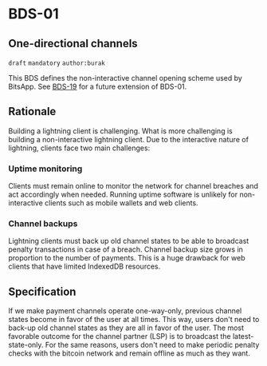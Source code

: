 BDS-01
======

One-directional channels
-------------------------------

`draft` `mandatory` `author:burak`

This BDS defines the non-interactive channel opening scheme used by BitsApp. See [BDS-19](https://github.com/bits-wallet/specs/blob/main/19.md) for a future extension of BDS-01.

## Rationale

Building a lightning client is challenging. What is more challenging is building a non-interactive lightning client. Due to the interactive nature of lightning, clients face two main challenges:

### Uptime monitoring
Clients must remain online to monitor the network for channel breaches and act accordingly when needed. Running uptime software is unlikely for non-interactive clients such as mobile wallets and web clients.

### Channel backups
Lightning clients must back up old channel states to be able to broadcast penalty transactions in case of a breach. Channel backup size grows in proportion to the number of payments. This is a huge drawback for web clients that have limited IndexedDB resources.

## Specification
If we make payment channels operate one-way-only, previous channel states become in favor of the user at all times. This way, users don't need to back-up old channel states as they are all in favor of the user. The most favorable outcome for the channel partner (LSP) is to broadcast the latest-state-only. For the same reasons, users don't need to make periodic penalty checks with the bitcoin network and remain offline as much as they want.
